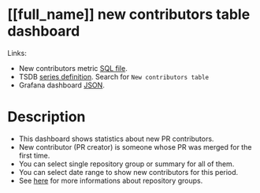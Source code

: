 <h1 id="dashboard-header">[[full_name]] new contributors table dashboard</h1>
<p>Links:</p>
<ul>
<li>New contributors metric <a href="https://github.com/cncf/devstats/blob/master/metrics/shared/new_contributors_data.sql" target="_blank">SQL file</a>.</li>
<li>TSDB <a href="https://github.com/cncf/devstats/blob/master/metrics/shared/metrics.yaml" target="_blank">series definition</a>. Search for <code>New contributors table</code></li>
<li>Grafana dashboard <a href="https://github.com/cncf/devstats/blob/master/grafana/dashboards/[[lower_name]]/new-contributors-table.json" target="_blank">JSON</a>.</li>
</ul>
<h1 id="description">Description</h1>
<ul>
<li>This dashboard shows statistics about new PR contributors.</li>
<li>New contributor (PR creator) is someone whose PR was merged for the first time.</li>
<li>You can select single repository group or summary for all of them.</li>
<li>You can select date range to show new contributors for this period.</li>
<li>See <a href="https://github.com/cncf/devstats/blob/master/docs/repository_groups.md" target="_blank">here</a> for more informations about repository groups.</li>
</ul>
